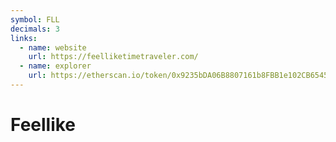```yaml
---
symbol: FLL
decimals: 3
links:
  - name: website
    url: https://feelliketimetraveler.com/
  - name: explorer
    url: https://etherscan.io/token/0x9235bDA06B8807161b8FBB1e102CB654555b212F
---
```


# Feellike
